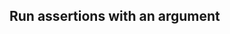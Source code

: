 

## Run assertions with an argument



<!--stackedit_data:
eyJoaXN0b3J5IjpbLTEyMjI2NjA3NjZdfQ==
-->